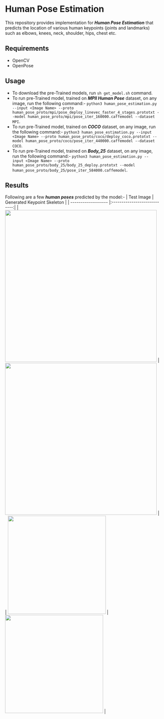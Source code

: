 # Human Pose Estimation

This repository provides implementation for ***Human Pose Estimation*** that predicts the location of various human keypoints (joints and landmarks) such as elbows, knees, neck, shoulder, hips, chest etc.

## Requirements
- OpenCV
- OpenPose

## Usage
- To download the pre-Trained models, run `sh get_model.sh` command.
- To run pre-Trained model, trained on ***MPII Human Pose*** dataset, on any image, run the following command:-
`python3 human_pose_estimation.py --input <Image Name> --proto human_pose_proto/mpi/pose_deploy_linevec_faster_4_stages.prototxt --model human_pose_proto/mpi/pose_iter_160000.caffemodel --dataset MPI`.
- To run pre-Trained model, trained on ***COCO*** dataset, on any image, run the following command:-
`python3 human_pose_estimation.py --input <Image Name> --proto human_pose_proto/coco/deploy_coco.prototxt --model human_pose_proto/coco/pose_iter_440000.caffemodel --dataset COCO`.
- To run pre-Trained model, trained on ***Body_25*** dataset, on any image, run the following command:-
`python3 human_pose_estimation.py --input <Image Name> --proto human_pose_proto/body_25/body_25_deploy.prototxt --model human_pose_proto/body_25/pose_iter_584000.caffemodel`.

## Results

Following are a few ***human poses*** predicted by the model:-
| Test Image        | Generated Keypoint Skeleton           |
| ------------------- |:----------------------------:|
| <img src="https://github.com/fork123aniket/Human-Pose-Estimation/blob/main/images/sample.jpg" height="495"> | <img src="https://github.com/fork123aniket/Human-Pose-Estimation/blob/main/images/sample_result.webp" height="495"> |
| <img src="https://github.com/fork123aniket/Human-Pose-Estimation/blob/main/images/sample2.jpg" width="320"> | <img src="https://github.com/fork123aniket/Human-Pose-Estimation/blob/main/images/sample2_result.webp" width="320"> |
<!-- | <img src="https://github.com/fork123aniket/Encoder-Decoder-based-Video-Captioning/blob/main/input_videos/7NNg0_n-bS8_21_30.gif" width="320"> | a man is performing on a stage | -->
<!-- | ![alt text](https://github.com/fork123aniket/Human-Pose-Estimation/blob/main/images/sample.jpg) | ![alt text](https://github.com/fork123aniket/Human-Pose-Estimation/blob/main/images/sample_result.webp) |
| ![alt text](https://github.com/fork123aniket/Human-Pose-Estimation/blob/main/images/sample2.jpg) | <img src="https://github.com/fork123aniket/Human-Pose-Estimation/blob/main/images/sample2_result.webp" height="395"> |
| <img src="https://github.com/fork123aniket/Encoder-Decoder-based-Video-Captioning/blob/main/input_videos/7NNg0_n-bS8_21_30.gif" width="320"> | a man is performing on a stage | -->

